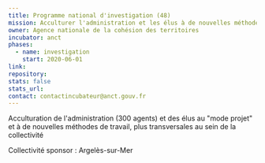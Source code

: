```yaml
---
title: Programme national d'investigation (48)
mission: Acculturer l'administration et les élus à de nouvelles méthodes de travail
owner: Agence nationale de la cohésion des territoires
incubator: anct
phases:
  - name: investigation
    start: 2020-06-01
link: 
repository: 
stats: false
stats_url: 
contact: contactincubateur@anct.gouv.fr
---
```

<p>Acculturation de l'administration (300 agents) et des élus au "mode projet" et à de nouvelles méthodes de travail, plus transversales au sein de la collectivité</p>
Collectivité sponsor : Argelès-sur-Mer
